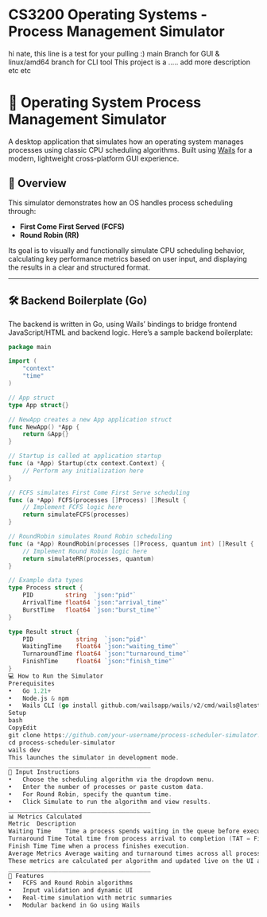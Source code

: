 # CS3200 Operating Systems - Process Management Simulator
hi nate, this line is a test for your pulling :) main Branch for GUI  & linux/amd64 branch for CLI tool
This project is a ..... add more description etc etc 

# 🧠 Operating System Process Management Simulator

A desktop application that simulates how an operating system manages processes using classic CPU scheduling algorithms. Built using [Wails](https://wails.io/) for a modern, lightweight cross-platform GUI experience.

## 🚀 Overview

This simulator demonstrates how an OS handles process scheduling through:

- **First Come First Served (FCFS)**
- **Round Robin (RR)**

Its goal is to visually and functionally simulate CPU scheduling behavior, calculating key performance metrics based on user input, and displaying the results in a clear and structured format.

---

## 🛠️ Backend Boilerplate (Go)

The backend is written in Go, using Wails’ bindings to bridge frontend JavaScript/HTML and backend logic. Here’s a sample backend boilerplate:

```go
package main

import (
	"context"
	"time"
)

// App struct
type App struct{}

// NewApp creates a new App application struct
func NewApp() *App {
	return &App{}
}

// Startup is called at application startup
func (a *App) Startup(ctx context.Context) {
	// Perform any initialization here
}

// FCFS simulates First Come First Serve scheduling
func (a *App) FCFS(processes []Process) []Result {
	// Implement FCFS logic here
	return simulateFCFS(processes)
}

// RoundRobin simulates Round Robin scheduling
func (a *App) RoundRobin(processes []Process, quantum int) []Result {
	// Implement Round Robin logic here
	return simulateRR(processes, quantum)
}

// Example data types
type Process struct {
	PID         string  `json:"pid"`
	ArrivalTime float64 `json:"arrival_time"`
	BurstTime   float64 `json:"burst_time"`
}

type Result struct {
	PID            string  `json:"pid"`
	WaitingTime    float64 `json:"waiting_time"`
	TurnaroundTime float64 `json:"turnaround_time"`
	FinishTime     float64 `json:"finish_time"`
}
💻 How to Run the Simulator
Prerequisites
•	Go 1.21+
•	Node.js & npm
•	Wails CLI (go install github.com/wailsapp/wails/v2/cmd/wails@latest)
Setup
bash
CopyEdit
git clone https://github.com/your-username/process-scheduler-simulator.git
cd process-scheduler-simulator
wails dev
This launches the simulator in development mode.
________________________________________
🧾 Input Instructions
•	Choose the scheduling algorithm via the dropdown menu.
•	Enter the number of processes or paste custom data.
•	For Round Robin, specify the quantum time.
•	Click Simulate to run the algorithm and view results.
________________________________________
📊 Metrics Calculated
Metric	Description
Waiting Time	Time a process spends waiting in the queue before execution begins.
Turnaround Time	Total time from process arrival to completion (TAT = Finish - Arrival).
Finish Time	Time when a process finishes execution.
Average Metrics	Average waiting and turnaround times across all processes.
These metrics are calculated per algorithm and updated live on the UI after simulation.
________________________________________
📌 Features
•	FCFS and Round Robin algorithms
•	Input validation and dynamic UI
•	Real-time simulation with metric summaries
•	Modular backend in Go using Wails



